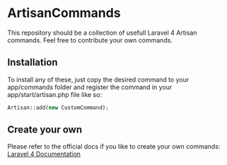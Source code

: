 ArtisanCommands
===============

This repository should be a collection of usefull Laravel 4 Artisan commands. Feel free to contribute your own commands.

Installation
------
To install any of these, just copy the desired command to your app/commands folder and register the command in your
app/start/artisan.php file like so:

 ```php
 Artisan::add(new CustomCommand);
 ```

 Create your own
------
Please refer to the official docs if you like to create your own commands:
[Laravel 4 Documentation](http://four.laravel.com/docs/commands)
